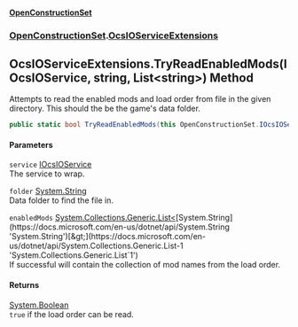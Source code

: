 #### [OpenConstructionSet](index.md 'index')
### [OpenConstructionSet](index.md#OpenConstructionSet 'OpenConstructionSet').[OcsIOServiceExtensions](FY7778xXgzBiQPFsfpgjQA.md 'OpenConstructionSet.OcsIOServiceExtensions')
## OcsIOServiceExtensions.TryReadEnabledMods(IOcsIOService, string, List&lt;string&gt;) Method
Attempts to read the enabled mods and load order from file in the given directory. This should the be the game's data folder.  
```csharp
public static bool TryReadEnabledMods(this OpenConstructionSet.IOcsIOService service, string folder, out System.Collections.Generic.List<string> enabledMods);
```
#### Parameters
<a name='OpenConstructionSet_OcsIOServiceExtensions_TryReadEnabledMods(OpenConstructionSet_IOcsIOService_string_System_Collections_Generic_List_string_)_service'></a>
`service` [IOcsIOService](No0G5igUcUOm46RZK2qdqg.md 'OpenConstructionSet.IOcsIOService')  
The service to wrap.
  
<a name='OpenConstructionSet_OcsIOServiceExtensions_TryReadEnabledMods(OpenConstructionSet_IOcsIOService_string_System_Collections_Generic_List_string_)_folder'></a>
`folder` [System.String](https://docs.microsoft.com/en-us/dotnet/api/System.String 'System.String')  
Data folder to find the file in.
  
<a name='OpenConstructionSet_OcsIOServiceExtensions_TryReadEnabledMods(OpenConstructionSet_IOcsIOService_string_System_Collections_Generic_List_string_)_enabledMods'></a>
`enabledMods` [System.Collections.Generic.List&lt;](https://docs.microsoft.com/en-us/dotnet/api/System.Collections.Generic.List-1 'System.Collections.Generic.List`1')[System.String](https://docs.microsoft.com/en-us/dotnet/api/System.String 'System.String')[&gt;](https://docs.microsoft.com/en-us/dotnet/api/System.Collections.Generic.List-1 'System.Collections.Generic.List`1')  
If successful will contain the collection of mod names from the load order.
  
#### Returns
[System.Boolean](https://docs.microsoft.com/en-us/dotnet/api/System.Boolean 'System.Boolean')  
`true` if the load order can be read.
